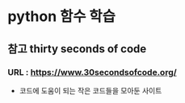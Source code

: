 # python 함수 학습
## 참고 thirty seconds of code
### URL : https://www.30secondsofcode.org/
 - 코드에 도움이 되는 작은 코드들을 모아둔 사이트 
